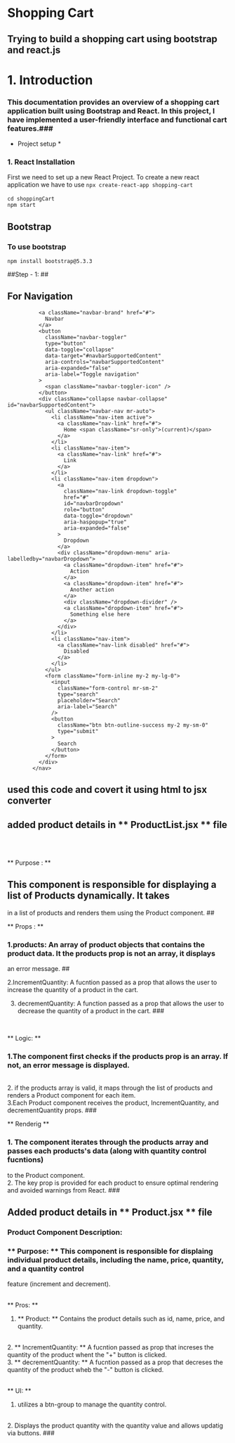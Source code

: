 # Shopping Cart #

## Trying to build a shopping cart using bootstrap and react.js ##

# 1. Introduction
### This documentation provides an overview of a shopping cart application built using Bootstrap and React. In this project, I have implemented a user-friendly interface and functional cart features.###

* Project setup *
### 1. React Installation
First we need to set up a new React Project. To create a new react application we have to use
`npx create-react-app shopping-cart`
<br>
<br>
`cd shoppingCart`
<br>
`npm start`
###

## Bootstrap ##

### To use bootstrap ###
`npm install bootstrap@5.3.3`


##Step - 1: ##
<br>
## For Navigation ##
```<nav className="navbar navbar-expand-lg navbar-light bg-light">
          <a className="navbar-brand" href="#">
            Navbar
          </a>
          <button
            className="navbar-toggler"
            type="button"
            data-toggle="collapse"
            data-target="#navbarSupportedContent"
            aria-controls="navbarSupportedContent"
            aria-expanded="false"
            aria-label="Toggle navigation"
          >
            <span className="navbar-toggler-icon" />
          </button>
          <div className="collapse navbar-collapse" id="navbarSupportedContent">
            <ul className="navbar-nav mr-auto">
              <li className="nav-item active">
                <a className="nav-link" href="#">
                  Home <span className="sr-only">(current)</span>
                </a>
              </li>
              <li className="nav-item">
                <a className="nav-link" href="#">
                  Link
                </a>
              </li>
              <li className="nav-item dropdown">
                <a
                  className="nav-link dropdown-toggle"
                  href="#"
                  id="navbarDropdown"
                  role="button"
                  data-toggle="dropdown"
                  aria-haspopup="true"
                  aria-expanded="false"
                >
                  Dropdown
                </a>
                <div className="dropdown-menu" aria-labelledby="navbarDropdown">
                  <a className="dropdown-item" href="#">
                    Action
                  </a>
                  <a className="dropdown-item" href="#">
                    Another action
                  </a>
                  <div className="dropdown-divider" />
                  <a className="dropdown-item" href="#">
                    Something else here
                  </a>
                </div>
              </li>
              <li className="nav-item">
                <a className="nav-link disabled" href="#">
                  Disabled
                </a>
              </li>
            </ul>
            <form className="form-inline my-2 my-lg-0">
              <input
                className="form-control mr-sm-2"
                type="search"
                placeholder="Search"
                aria-label="Search"
              />
              <button
                className="btn btn-outline-success my-2 my-sm-0"
                type="submit"
              >
                Search
              </button>
            </form>
          </div>
        </nav>
```


## used this code and covert it using html to jsx converter ##

## added product details in  ** ProductList.jsx **  file ##
<br>
<br>

** Purpose : **
## This component is responsible for displaying a list of Products dynamically. It takes
in a list of products and renders them using the Product component. ##

** Props : **
<br>
### 1.products: An array of product objects that contains the product data. It the products prop is not an array, it displays
an error message. ##
<br>

 2.IncrementQuantity: A fucntion passed as a prop that allows the user to increase the quantity of a product in the cart. 
<br>

 3. decrementQuantity: A function passed as a prop that allows the user to decrease the quantity of a product in the cart. ###
<br>

** Logic: **
<br>
### 1.The component first checks if the products prop is an array. If not, an error message is displayed.
<br>
2. if the products array is valid, it maps through the list of products and renders a Product component for each item.
<br>
3.Each Product component receives the product, IncrementQuantity, and decrementQuantity props. ###

** Renderig **
### 1. The component iterates through the  products array and passes each products's data (along with quantity control fucntions) 
to the Product component.
<br>
2. The key prop is provided for each product to ensure optimal rendering and avoided warnings from React. ###

## Added product details in  ** Product.jsx **  file ##

### Product Component Description: ###

### ** Purpose: ** This component is responsible for displaing individual product details, including the name, price, quantity, and a quantity control 
feature (increment and decrement). 
<br>
<br>

** Pros: **
<br> 
1. ** Product: ** Contains the product details such as id, name, price, and quantity.
<br>
2. ** IncrementQuantity: ** A fucntion passed as prop that increses the quantity of the product whent the "+" button is clicked.
<br>
3. ** decrementQuantity: ** A fucntion passed as a prop that decreses the quantity of the product wheb the "-" button is clicked.
<br>
<br>

** UI: **
1. utilizes a btn-group to manage the quantity control.
<br>
2. Displays the product quantity with the quantity value and allows updatig via buttons. ###

















